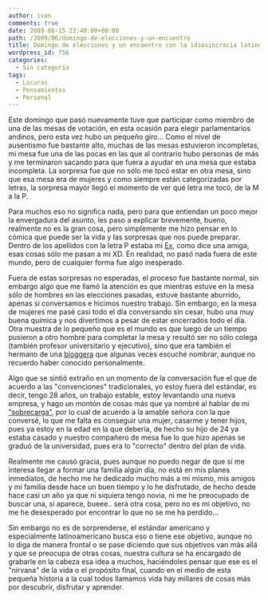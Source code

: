 ```yaml
---
author: ivan
comments: true
date: 2009-06-15 22:40:00+00:00
path: /2009/06/domingo-de-elecciones-y-un-encuentro
title: Domingo de elecciones y un encuentro con la idiosincracia latinoamericana
wordpress_id: 756
categories:
  - Sin categoría
tags:
  - Locuras
  - Pensamientos
  - Personal
---
```


Este domingo que pasó nuevamente tuve que participar como miembro de una de las mesas de votación, en esta ocasión para elegir parlamentarios andinos, pero esta vez hubo un pequeño giro... Como el nivel de ausentismo fue bastante alto, muchas de las mesas estuvieron incompletas, mi mesa fue una de las pocas en las que al contrario hubo personas de más y me terminaron sacando para que fuera a ayudar en una mesa que estaba incompleta. La sorpresa fue que no sólo me tocó estar en otra mesa, sino que esa mesa era de mujeres y como siempre están categorizadas por letras, la sorpresa mayor llegó el momento de ver qué letra me tocó, de la M a la P.

Para muchos eso no significa nada, pero para que entiendan un poco mejor la envergadura del asunto, les paso a explicar brevemente, bueno, realmente no es la gran cosa, pero simplemente me hizo pensar en lo cómica que puede ser la vida y las sorpresas que nos puede preparar. Dentro de los apellidos con la letra P estaba mi [Ex](https://nitadp.blogspot.com/), como dice una amiga, esas cosas sólo me pasan a mi XD. En realidad, no pasó nada fuera de este mundo, pero de cualquier forma fue algo inesperado.

Fuera de estas sorpresas no esperadas, el proceso fue bastante normal, sin embargo algo que me llamó la atención es que mientras estuve en la mesa sólo de hombres en las elecciones pasadas, estuve bastante aburrido, apenas si conversamos e hicimos nuestro trabajo. Sin embargo, en la mesa de mujeres me pasé casi todo el día conversando sin cesar, hubo una muy buena química y nos divertimos a pesar de estar encerrados todo el día. Otra muestra de lo pequeño que es el mundo es que luego de un tiempo pusieron a otro hombre para completar la mesa y resultó ser no sólo colega (también profesor universitario y ejecutivo), sino que era también el hermano de una [bloggera](https://www.nestade.com/) que algunas veces escuché nombrar, aunque no recuerdo haber conocido personalmente.

Algo que se sintió extraño en un momento de la conversación fue el que de acuerdo a las "convenciones" tradicionales, yo estoy fuera del estándar, es decir, tengo 28 años, un trabajo estable, estoy levantando una nueva empresa, y hago un montón de cosas más que ya nombré al hablar de mi ["sobrecarga"](https://ivan.campananaranjo.com/2009/06/02/overloaded/), por lo cual de acuerdo a la amable señora con la que conversé, lo que me falta es conseguir una mujer, casarme y tener hijos, pues ya estoy en la edad en la que debería, de hecho su hijo de 24 ya estaba casado y nuestro compañero de mesa fue lo que hizo apenas se graduó de la universidad, pues era lo "correcto" dentro del plan de vida.

Realmente me causó gracia, pues aunque no puedo negar de que sí me interesa llegar a formar una familia algún día, no está en mis planes inmediatos, de hecho me he dedicado mucho más a mi mismo, mis amigos y mi familia desde hace un buen tiempo y lo he disfrutado, de hecho desde hace casi un año ya que ni siquiera tengo novia, ni me he preocupado de buscar una, si aparece, bueee.. será otra cosa, pero no es mi objetivo, no me he desesperado por encontrar lo que no se me ha perdido...

Sin embargo no es de sorprenderse, el estándar americano y especialmente latinoamericano busca eso o tiene ese objetivo, aunque no lo diga de manera frontal o se pase diciendo que sus objetivos van más allá y que se preocupa de otras cosas, nuestra cultura se ha encargado de grabarle en la cabeza esa idea a muchos, haciéndoles pensar que ese es el "nirvana" de la vida o el propósito final, cuando en el medio de esta pequeña historia a la cual todos llamamos vida hay millares de cosas más por descubrir, disfrutar y aprender.

